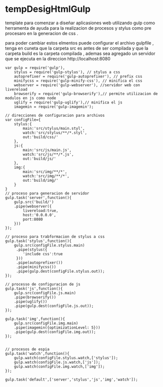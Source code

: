 # tempDesigHtmlGulp
template para comenzar a diseñar aplicasiones web 
utilizando gulp como herramenta de ayuda para la realizacion de procesos 
 y stylus como pre procesaro en la generacion de css .

para poder cambiar estos elmentos puede configurar el archivo gulpfile , tenga en cuneta que la carpeta src es antes de ser compilada y que la carpeta build es la carpeta compilada , ademas sea agregado un servidor que se ejecuta en la direccion http://localhost:8080

```
var gulp = require('gulp'),
    stylus = require('gulp-stylus'), // stylus a css
    autoprefixer = require('gulp-autoprefixer'), // prefix css
    minifycss = require('gulp-minify-css'), // minifica el css
    webserver = require('gulp-webserver'), //servidor web con livereload
    browserify = require('gulp-browserify'),// permite utilizacion de modulos en js como node
    uglify = require('gulp-uglify'),// minifica el js
    imagemin = require('gulp-imagemin');

// direcciones de configuracion para archivos
var configFile={
    stylus:{
        main:'src/stylus/main.styl',
        watch:'src/stylus/**/*.styl',
        out:'build/css/'
    },
    js:{
        main:'src/js/main.js',
        watch:'src/js/**/*.js',
        out:'build/js/'
    },
    img:{
        main:'src/img/**/*',
        watch:'src/img/**/*',
        out:'build/img/'
    }
}
// proceso para generacion de servidor
gulp.task('server',function(){
    gulp.src('build/')
    .pipe(webserver({
        livereload:true,
        host:'0.0.0.0',
        port:8080
    }))
});

// proceso para trabformacion de stylus a css
gulp.task('stylus',function(){
    gulp.src(configFile.stylus.main)
     .pipe(stylus({
        'include css':true
     }))
     .pipe(autoprefixer())
     .pipe(minifycss())
     .pipe(gulp.dest(configFile.stylus.out));
});

// processo de configuracion de js
gulp.task('js',function(){
    gulp.src(configFile.js.main)
    .pipe(browserify())
    .pipe(uglify())
    .pipe(gulp.dest(configFile.js.out));
});

gulp.task('img',function(){
    gulp.src(configFile.img.main)
    .pipe(imagemin({optimizationLevel: 5}))
    .pipe(gulp.dest(configFile.img.out));
});


// procesos de espia
gulp.task('watch',function(){
    gulp.watch(configFile.stylus.watch,['stylus']);
    gulp.watch(configFile.js.watch,['js']);
    gulp.watch(configFile.img.watch,['img']);
});

gulp.task('default',['server','stylus','js','img','watch']);
```
